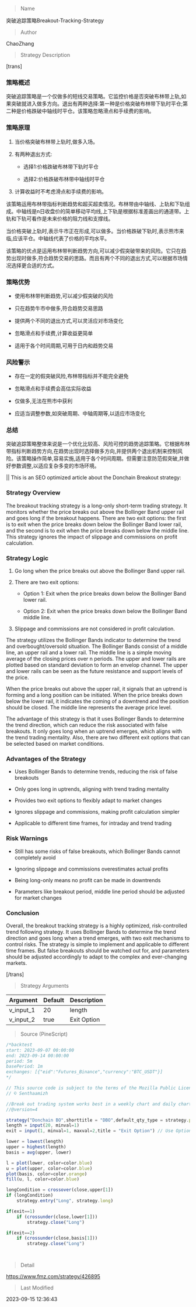 
> Name

突破追踪策略Breakout-Tracking-Strategy

> Author

ChaoZhang

> Strategy Description


[trans]

### 策略概述

突破追踪策略是一个仅做多的短线交易策略。它监控价格是否突破布林带上轨,如果突破就进入做多方向。退出有两种选择:第一种是价格突破布林带下轨时平仓;第二种是价格跌破中轴线时平仓。该策略忽略滑点和手续费的影响。

### 策略原理

1. 当价格突破布林带上轨时,做多入场。

2. 有两种退出方式:

    - 选择1:价格跌破布林带下轨时平仓

    - 选择2:价格跌破布林带中轴线时平仓

3. 计算收益时不考虑滑点和手续费的影响。

该策略运用布林带指标判断趋势和超买超卖情况。布林带由中轴线、上轨和下轨组成。中轴线是n日收盘价的简单移动平均线,上下轨是根据标准差画出的通道带。上轨和下轨可看作是未来价格的阻力线和支撑线。

当价格突破上轨时,表示牛市正在形成,可以做多。当价格跌破下轨时,表示熊市来临,应该平仓。中轴线代表了价格的平均水平。

该策略的优点是运用布林带判断趋势方向,可以减少假突破带来的风险。它只在趋势出现时做多,符合趋势交易的思路。而且有两个不同的退出方式,可以根据市场情况选择更合适的方式。

### 策略优势

- 使用布林带判断趋势,可以减少假突破的风险

- 只在趋势牛市中做多,符合趋势交易思路

- 提供两个不同的退出方式,可以灵活应对市场变化

- 忽略滑点和手续费,计算收益更简单

- 适用于各个时间周期,可用于日内和趋势交易

### 风险警示

- 存在一定的假突破风险,布林带指标并不能完全避免

- 忽略滑点和手续费会高估实际收益

- 仅做多,无法在熊市中获利

- 应适当调整参数,如突破周期、中轴周期等,以适应市场变化

### 总结

突破追踪策略整体来说是一个优化比较高、风险可控的趋势追踪策略。它根据布林带指标判断趋势方向,在趋势出现时选择做多方向,并提供两个退出机制来控制风险。该策略操作简单,容易实施,适用于各个时间周期。但需要注意防范假突破,并做好参数调整,以适应复杂多变的市场环境。

||
This is an SEO optimized article about the Donchain Breakout strategy: 

### Strategy Overview

The breakout tracking strategy is a long-only short-term trading strategy. It monitors whether the price breaks out above the Bollinger Band upper rail and goes long if the breakout happens. There are two exit options: the first is to exit when the price breaks down below the Bollinger Band lower rail, and the second is to exit when the price breaks down below the middle line. This strategy ignores the impact of slippage and commissions on profit calculation.

### Strategy Logic

1. Go long when the price breaks out above the Bollinger Band upper rail.  

2. There are two exit options:

    - Option 1: Exit when the price breaks down below the Bollinger Band lower rail.

    - Option 2: Exit when the price breaks down below the Bollinger Band middle line.
    
3. Slippage and commissions are not considered in profit calculation.

The strategy utilizes the Bollinger Bands indicator to determine the trend and overbought/oversold situation. The Bollinger Bands consist of a middle line, an upper rail and a lower rail. The middle line is a simple moving average of the closing prices over n periods. The upper and lower rails are plotted based on standard deviation to form an envelop channel. The upper and lower rails can be seen as the future resistance and support levels of the price.

When the price breaks out above the upper rail, it signals that an uptrend is forming and a long position can be initiated. When the price breaks down below the lower rail, it indicates the coming of a downtrend and the position should be closed. The middle line represents the average price level. 

The advantage of this strategy is that it uses Bollinger Bands to determine the trend direction, which can reduce the risk associated with false breakouts. It only goes long when an uptrend emerges, which aligns with the trend trading mentality. Also, there are two different exit options that can be selected based on market conditions.

### Advantages of the Strategy

- Uses Bollinger Bands to determine trends, reducing the risk of false breakouts

- Only goes long in uptrends, aligning with trend trading mentality 

- Provides two exit options to flexibly adapt to market changes

- Ignores slippage and commissions, making profit calculation simpler

- Applicable to different time frames, for intraday and trend trading

### Risk Warnings

- Still has some risks of false breakouts, which Bollinger Bands cannot completely avoid

- Ignoring slippage and commissions overestimates actual profits

- Being long-only means no profit can be made in downtrends

- Parameters like breakout period, middle line period should be adjusted for market changes

### Conclusion

Overall, the breakout tracking strategy is a highly optimized, risk-controlled trend following strategy. It uses Bollinger Bands to determine the trend direction and goes long when a trend emerges, with two exit mechanisms to control risks. The strategy is simple to implement and applicable to different time frames. But false breakouts should be watched out for, and parameters should be adjusted accordingly to adapt to the complex and ever-changing markets.

[/trans]

> Strategy Arguments



|Argument|Default|Description|
|----|----|----|
|v_input_1|20|length|
|v_input_2|true|Exit Option|


> Source (PineScript)

``` javascript
/*backtest
start: 2023-09-07 00:00:00
end: 2023-09-14 00:00:00
period: 5m
basePeriod: 1m
exchanges: [{"eid":"Futures_Binance","currency":"BTC_USDT"}]
*/

// This source code is subject to the terms of the Mozilla Public License 2.0 at https://mozilla.org/MPL/2.0/
// © Senthaamizh

//Break out trading system works best in a weekly chart and daily chart of Nifty and BankNifty
//@version=4

strategy("Donchain BO",shorttitle = "DBO",default_qty_type = strategy.percent_of_equity,default_qty_value = 100, overlay=true)
length = input(20, minval=1)
exit = input(1, minval=1, maxval=2,title = "Exit Option") // Use Option 1 to exit using lower band; Use Option 2 to exit using basis line

lower = lowest(length)
upper = highest(length)
basis = avg(upper, lower)

l = plot(lower, color=color.blue)
u = plot(upper, color=color.blue)
plot(basis, color=color.orange)
fill(u, l, color=color.blue)

longCondition = crossover(close,upper[1])
if (longCondition)
    strategy.entry("Long", strategy.long)

if(exit==1)
    if (crossunder(close,lower[1]))
        strategy.close("Long")

if(exit==2) 
    if (crossunder(close,basis[1]))
        strategy.close("Long")




```

> Detail

https://www.fmz.com/strategy/426895

> Last Modified

2023-09-15 12:36:43
